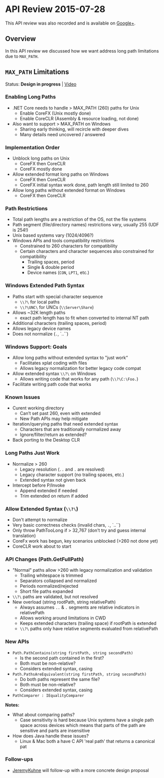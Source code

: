 # API Review 2015-07-28

This API review was also recorded and is available on [Google+](https://plus.google.com/events/cu7i66er1ien3s3975o8a5hs8i8).

## Overview

In this API review we discussed how we want address long path limitations due
to `MAX_PATH`.

## `MAX_PATH` Limitations

Status: **Design in progress** |
[Video](https://plus.google.com/events/cu7i66er1ien3s3975o8a5hs8i8)

### Enabling Long Paths

* .NET Core needs to handle > MAX_PATH (260) paths for Unix
  - Enable CoreFX (Unix mostly done)
  - Enable CoreCLR (Assembly & resource loading, not done)
* Also want to support > MAX_PATH on Windows
  - Sharing early thinking, will recircle with deeper dives
  - Many details need uncovered / answered

### Implementation Order

* Unblock long paths on Unix
  - CoreFX then CoreCLR
  - CoreFX mostly done
* Allow extended format long paths on Windows
  - CoreFX then CoreCLR
  - CoreFX initial syntax work done, path length still limited to 260
* Allow long paths without extended format on Windows
  - CoreFX then CoreCLR

### Path Restrictions

* Total path lengths are a restriction of the OS, not the file systems
* Path segment (file/directory names) restrictions vary, usually 255 (UDF is 254!)
* Unix based systems vary (1024/4096?)
* Windows APIs and tools compatibility restrictions
  - Constrained to 260 characters for compatibility
  - Certain characters and character sequences also constrained for compatibility
    + Trailing spaces, period
    + Single & double period
    + Device names (`CON`, `LPT1`, etc.)

### Windows Extended Path Syntax

* Paths start with special character sequence
  - `\\?\` for local paths
  - `\\?\UNC\` for UNCs (`\\Server\Share`)
* Allows ~32K length paths
  - exact path length has to fit when converted to internal NT path
* Additional characters (trailing spaces, period)
* Allows legacy device names
* Does not normalize (`.`, `..``)

### Windows Support: Goals

* Allow long paths without extended syntax to "just work“
  - Facilitates xplat coding with files
  - Allows legacy normalization for better legacy code compat
* Allow extended syntax `\\?\` on Windows
  - Allows writing code that works for any path (`\\?\C:\Foo.`)
* Facilitate writing path code that works

### Known Issues

* Curent working directory
  - Can’t set past 260, even with extended
  - New Path APIs may help mitigate
* Iteration/querying paths that need extended syntax
  - Characters that are traditionally normalized away
  - Ignore/filter/return as extended?
* Back porting to the Desktop CLR

### Long Paths Just Work

* Normalize > 260
  - Legacy resolution (`..` and `.` are resolved)
  - Legacy character support (no trailing spaces, etc.)
  - Extended syntax not given back
* Intercept before P/Invoke
  - Append extended if needed
  - Trim extended on return if added

### Allow Extended Syntax (`\\?\`)

* Don't attempt to normalize
* Very basic correctness checks (invalid chars, `.`, `..``)
* Only throw PathTooLong if > 32,767 (don't try and guess internal translation)
* CoreFx work has begun, key scenarios unblocked (>260 not done yet)
* CoreCLR work about to start

### API Changes (Path.GetFullPath)

* "Normal" paths allow >260 with legacy normalization and validation
  - Trailing whitespace is trimmed
  - Separators collapsed and normalized
  - Periods normalized/rejected
  - Short file paths expanded
* `\\?\` paths are validated, but not resolved
* New overload (string rootPath, string relativePath)
  - Always assumes `..` & `.` segments are relative indicators in relativePath
  - Allows working around limitations in CWD
  - Keeps extended characters (trailing space) if rootPath is extended
  - `\\?\` paths only have relative segments evaluated from relativePath

### New APIs

* `Path.PathContains(string firstPath, string secondPath)`
  - Is the second path contained in the first?
  - Both must be non-relative?
  - Considers extended syntax, casing
* `Path.PathsAreEquivalent(string firstPath, string secondPath)`
  - Do both paths represent the same file?
  - Both must be non-relative?
  - Considers extended syntax, casing
* `PathComparer : IEqualityComparer`

**Notes:**

* What about comparing paths?
    - Case sensitivity is hard because Unix systems have a single path space
      across devices which means that parts of the path are sensitive and parts
      are insensitive
* How does Java handle these issues?
    - Linux & Mac both a have C API 'real path' that returns a canonical pat

### Follow-ups

* [JeremyKuhne](http://github.com/JeremyKuhne) will follow-up with a more
  concrete design proposal